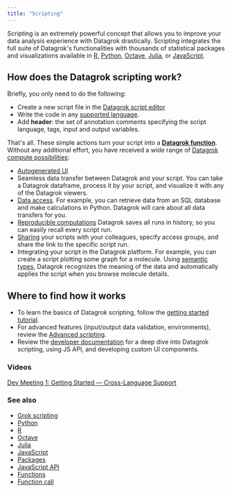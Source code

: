 ```yaml
---
title: "Scripting"
---
```


Scripting is an extremely powerful concept that allows you to 
improve your data analysis experience with Datagrok drastically.
Scripting integrates the full suite of Datagrok's functionalities
with thousands of statistical packages and
visualizations available in
[R](https://www.r-project.org/about.html), [Python](https://www.python.org),
[Octave](https://octave.org/), [Julia](https://julialang.org), or
[JavaScript](https://www.javascript.com).

## How does the Datagrok scripting work?

Briefly, you only need to do the following:

* Create a new script file in the
  [Datagrok script editor](./getting-started#working-with-datagrok-script-editor)
* Write the code in any [supported language](./getting-started#supported-languages).
* Add **header**: the set of annotation comments specifying the script language, tags,
  input and output variables.

That's all. These simple actions turn your script into a **[Datagrok function](/help/datagrok/concepts/functions)**.
Without any additional effort, you have received a 
wide range of [Datagrok compute possibilities](compute.md):

* [Autogenerated UI](compute.md#autogenerated-ui)
* Seamless data transfer between Datagrok and your script.
  You can take a Datagrok dataframe, process it by your script,
  and visualize it with any of the Datagrok viewers.
* [Data access](compute#data-access). For example, you can retrieve data from an SQL database 
  and make calculations in Python. Datagrok will care about all data transfers for you.
* [Reproducible computations](compute#reproducible-computations) Datagrok saves all runs in history, so you can easily recall every script run.
* [Sharing](../collaborate/sharing) your scripts with your colleagues,
  specify access groups, and share the link to the specific script run.
* Integrating your script in the Datagrok platform.
  For example, you can create a script plotting some graph for a molecule.
  Using [semantic types](../catalog/semantic-types),
  Datagrok recognizes the meaning of the data and automatically applies the script
  when you browse molecule details.

## Where to find how it works

* To learn the basics of Datagrok scripting, follow the [getting started tutorial](./getting-started).
* For advanced features (input/output data validation, environments), review the 
[Advanced scripting](./scripting-advanced).
* Review the [developer documentation](/help/develop/develop.md) for a deep dive into Datagrok scripting, using JS API, and developing custom UI components.

### Videos

[Dev Meeting 1: Getting Started — Cross-Language Support](https://www.youtube.com/watch?v=p7_qOU_IzLM&t=954s)

### See also

* [Grok scripting](/help/develop/under-the-hood/grok-script.md)
* [Python](https://www.python.org)
* [R](https://www.r-project.org/about.html)
* [Octave](https://octave.org/)
* [Julia](https://julialang.org)
* [JavaScript](https://www.javascript.com)
* [Packages](/help/develop/develop.md#packages)
* [JavaScript API](/help/develop/packages/js-api.md)
* [Functions](/help/datagrok/concepts/functions/functions.md)
* [Function call](/help/datagrok/concepts/functions/function-call.md)